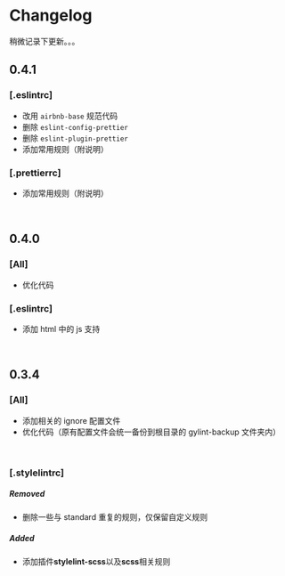 # Changelog

稍微记录下更新。。。
<br>

## 0.4.1

### [.eslintrc]

- 改用 `airbnb-base` 规范代码
- 删除 `eslint-config-prettier`
- 删除 `eslint-plugin-prettier`
- 添加常用规则（附说明）

### [.prettierrc]

- 添加常用规则（附说明）

<br>

## 0.4.0

### [All]

- 优化代码

### [.eslintrc]

- 添加 html 中的 js 支持

<br>

## 0.3.4

### [All]

- 添加相关的 ignore 配置文件
- 优化代码（原有配置文件会统一备份到根目录的 gylint-backup 文件夹内）

<br>

### [.stylelintrc]

##### Removed

- 删除一些与 standard 重复的规则，仅保留自定义规则

##### Added

- 添加插件**stylelint-scss**以及**scss**相关规则
